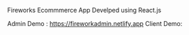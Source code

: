 Fireworks Ecommmerce App
Develped using React.js


Admin Demo : https://fireworkadmin.netlify.app
Client Demo: 
